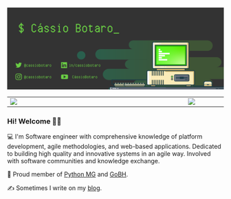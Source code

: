 ![capa github](capa_github.png)

<center>
  <table>
    <tr>
        <td><img width="400px" align="left" src="https://github-readme-stats.vercel.app/api/top-langs/?username=cassiobotaro&hide=html,TeX,Jupyter Notebook&layout=compact&theme=merko" /></td>
        <td><img width="495px" align="left" src="https://github-readme-stats.vercel.app/api?username=cassiobotaro&theme=merko"/></td>
    </tr>
  </table>
</center>

### Hi! Welcome 👨‍💻

💻 I'm Software engineer with comprehensive knowledge of platform development, agile methodologies, and web-based applications. Dedicated to building high quality and innovative systems in an agile way. Involved with software communities and knowledge exchange.

🖖 Proud member of [Python MG](https://github.com/pythonmg) and [GoBH](https://github.com/gobelohorizonte).

✍️ Sometimes I write on my [blog](http://cassiobotaro.dev).
